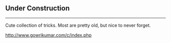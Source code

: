 
## Under Construction


---

Cute collection of tricks. Most are pretty old, but nice to never forget.

http://www.gowrikumar.com/c/index.php
